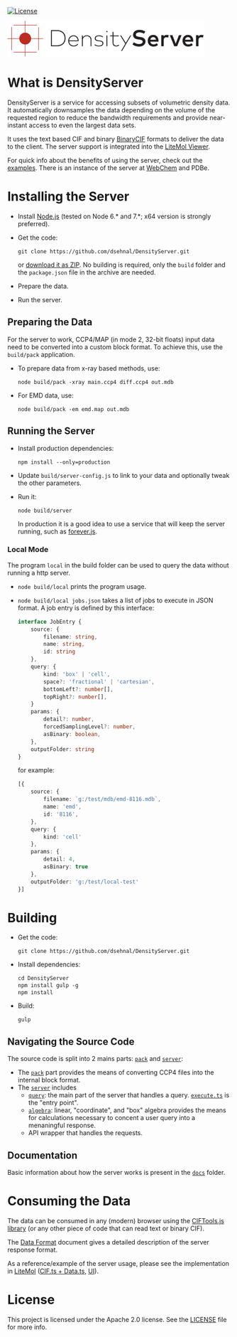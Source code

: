 [![License](https://img.shields.io/badge/License-Apache%202.0-blue.svg?style=flat)](https://github.com/dsehnal/DensityServer/blob/master/LICENSE)

![DensityServer](logo.png)

What is DensityServer
=====================

DensityServer is a service for accessing subsets of volumetric density data. It automatically downsamples the data depending on the volume of the requested region to reduce the bandwidth requirements and provide near-instant access to even the largest data sets.

It uses the text based CIF and binary [BinaryCIF](https://github.com/dsehnal/BinaryCIF) formats to deliver the data to the client. The server support is integrated into the 
[LiteMol Viewer](https://github.com/dsehnal/LiteMol).

For quick info about the benefits of using the server, check out the [examples](docs/examples.md). There is an instance of the server at [WebChem](https://webchem.ncbr.muni.cz/DensityServer/) and PDBe.

Installing the Server 
=====================

- Install [Node.js](https://nodejs.org/en/) (tested on Node 6.* and 7.*; x64 version is strongly preferred).
- Get the code:

    ```
    git clone https://github.com/dsehnal/DensityServer.git
    ```
    or [download it as ZIP](https://github.com/dsehnal/DensityServer/archive/master.zip). No building is required, only the `build` folder and the ``package.json`` file in the archive are needed.

- Prepare the data.
- Run the server.

Preparing the Data
------------------

For the server to work, CCP4/MAP (in mode 2, 32-bit floats) input data need to be converted into a custom block format. 
To achieve this, use the ``build/pack`` application.

- To prepare data from x-ray based methods, use: 

    ```
    node build/pack -xray main.ccp4 diff.ccp4 out.mdb
    ```

- For EMD data, use:

    ```
    node build/pack -em emd.map out.mdb
    ```

Running the Server
------------------

- Install production dependencies:

   ```
   npm install --only=production
   ```

- Update ``build/server-config.js`` to link to your data and optionally tweak the other parameters.

- Run it:

    ```
    node build/server
    ```

    In production it is a good idea to use a service that will keep the server running, such as [forever.js](https://github.com/foreverjs/forever).

### Local Mode

The program ``local`` in the build folder can be used to query the data without running a http server.

- ``node build/local`` prints the program usage.
- ``node build/local jobs.json`` takes a list of jobs to execute in JSON format. A job entry is defined by this interface:

    ```TypeScript
    interface JobEntry {
        source: {
            filename: string,    
            name: string,
            id: string
        },
        query: {
            kind: 'box' | 'cell',
            space?: 'fractional' | 'cartesian',
            bottomLeft?: number[],
            topRight?: number[],
        }
        params: {
            detail?: number,
            forcedSamplingLevel?: number,
            asBinary: boolean,
        },
        outputFolder: string
    }
    ```

    for example:

    ```TypeScript
    [{
        source: {
            filename: `g:/test/mdb/emd-8116.mdb`,
            name: 'emd',
            id: '8116',
        },
        query: {
            kind: 'cell'
        },
        params: {
            detail: 4,
            asBinary: true
        },
        outputFolder: 'g:/test/local-test'
    }]
    ```

Building
========

- Get the code:

    ```
    git clone https://github.com/dsehnal/DensityServer.git
    ```

- Install dependencies:

    ```
    cd DensityServer
    npm install gulp -g
    npm install
    ```

- Build:

    ```
    gulp
    ```

## Navigating the Source Code

The source code is split into 2 mains parts: [``pack``](src/pack) and [``server``](src/server):

- The [``pack``](src/pack) part provides the means of converting CCP4 files into the internal block format.
- The [``server``](src/server) includes
  - [``query``](src/server/query): the main part of the server that handles a query. [``execute.ts``](src/server/query/execute.ts) is the "entry point".
  - [``algebra``](src/server/algebra): linear, "coordinate", and "box" algebra provides the means for calculations necessary to concent a user query into a menaningful response.
  - API wrapper that handles the requests.

## Documentation

Basic information about how the server works is present in the [``docs``](src/docs) folder.

Consuming the Data 
==================

The data can be consumed in any (modern) browser using the [CIFTools.js library](https://github.com/dsehnal/CIFTools.js) (or any other piece of code that can read text or binary CIF).

The [Data Format](docs/DataFormat.md) document gives a detailed description of the server response format.

As a reference/example of the server usage, please see the implementation in [LiteMol](https://github.com/dsehnal/LiteMol) ([CIF.ts + Data.ts](https://github.com/dsehnal/LiteMol/tree/master/src/lib/Core/Formats/Density), [UI](https://github.com/dsehnal/LiteMol/tree/master/src/Viewer/Extensions/DensityStreaming)).

License
=======

This project is licensed under the Apache 2.0 license. See the [LICENSE](https://github.com/dsehnal/DensityServer/blob/master/LICENSE) file for more info.